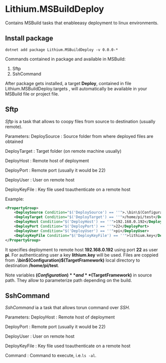 # Lithium.MSBuildDeploy

Contains MSBuild tasks that enableeasy deployment to linux environments.

## Install package

````
dotnet add package Lithium.MSBuildDeploy -v 0.0.0-*
````

Commands contained in package and available in MSBuild:
1. Sftp
1. SshCommand

After package gets installed, a target **Deploy**, contained in file Lithium.MSBuildDeploy.targets
, will automatically be available in your MSBuild file or project file.

## Sftp

_Sftp_ is a task that allows to coopy files from source to destination (usually remote).

Parameters:
DeploySource
:	Source folder from where deployed files are obtained

DeployTarget
:	Target folder (on remote machine usually)

DeployHost
:	Remote host of deployment

DeployPort
:	Remote port (usually it would be 22)

DeployUser
:	User on remote host

DeployKeyFile
:	Key file used toauthenticate on a remote host

Example:
````xml
<PropertyGroup>
    <DeploySource Condition="$('DeploySource') == ''">.\bin\$(Configuration)\$(TargetFramework)</DeploySource>
    <DeployTarget Condition="$('DeployTarget') == ''">/home/pi/test</DeployTarget>
    <DeployHost Condition="$('DeployHost') == ''">192.168.0.192</DeployHost>
    <DeployPort Condition="$('DeployPort') == ''">22</DeployPort>
    <DeployUser Condition="$('DeployUser') == ''">pi</DeployUser>
    <DeployKeyFile Condition="$('DeployKeyFile') == ''">lithium.key</DeployKeyFile>
</PropertyGroup>
````

It specifies deployment to remote host **192.168.0.192** using port **22** as user **pi**.
For authenticating user a key **lithium.key** will be used. Files are coppied from
**.\bin\$(Configuration)\$(TargetFramework)** local directory to destination **/home/pi/test**.

Note variables **$(Configuration)** and **$(TargetFramework)** in source path.
They allow to parameterize path depending on the build.

## SshCommand

_SshCommand_ ia a task that allows torun command over _SSH_.

Parameters:
DeployHost
:	Remote host of deployment

DeployPort
:	Remote port (usually it would be 22)

DeployUser
:	User on remote host

DeployKeyFile
:	Key file used toauthenticate on a remote host

Command
:   Command to execute, i.e.`ls -al`.